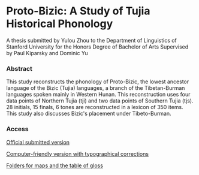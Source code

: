 # Proto-Bizic: A Study of Tujia Historical Phonology
A thesis submitted by Yulou Zhou to the Department of Linguistics of Stanford University for the Honors Degree of Bachelor of Arts
Supervised by Paul Kiparsky and Dominic Yu

### Abstract
This study reconstructs the phonology of Proto-Bizic, the lowest ancestor language of the Bizic (Tujia) languages, a branch of the Tibetan-Burman languages spoken mainly in Western Hunan. This reconstruction uses four data points of Northern Tujia (tji) and two data points of Southern Tujia (tjs). 28 initials, 15 finals, 6 tones are reconstructed in a lexicon of 350 items. This study also discusses Bizic's placement under Tibeto-Burman.

### Access
[Official submitted version](https://drive.google.com/file/d/1zjB6Hq_PHqqsid3Mw3guLfXJKDykEYom/view?usp=sharing)

[Computer-friendly version with typographical corrections](https://drive.google.com/file/d/1KzWEWXuY4CoZ7iVeOYcukKF42nv7HM4x/view?usp=sharing)

[Folders for maps and the table of gloss](https://drive.google.com/file/d/1KzWEWXuY4CoZ7iVeOYcukKF42nv7HM4x/view?usp=sharing)

